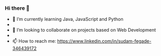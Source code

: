 ### Hi there 👋

- 🌱  I’m currently learning Java, JavaScript and Python
- 
- 👯 I’m looking to collaborate on projects based on Web Development
- 
- 📫 How to reach me: https://www.linkedin.com/in/sudam-fegade-346439172
